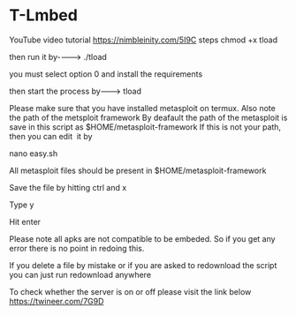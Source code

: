 # T-Lmbed

YouTube video tutorial
https://nimbleinity.com/5I9C
steps
chmod +x tload

then run it by----> ./tload

you must select option 0 and install the requirements

then start the process by---> tload

Please make sure that you have installed metasploit on termux. 
Also note the path of the metsploit framework
By deafault the path of the metasploit is save in this script as $HOME/metasploit-framework
If this is not your path, then you can edit  it by

nano easy.sh

All metasploit files should be present in $HOME/metasploit-framework

Save the file by hitting ctrl and x

Type y

Hit enter

Please note all apks are not compatible to be embeded. So if you get any error there is no point in redoing this.

If you delete a file by mistake or if you are asked to redownload the script you can just run 
redownload anywhere

To check whether the server is on or off please visit the link below
https://twineer.com/7G9D
